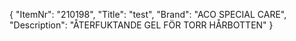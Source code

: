 {
  "ItemNr": "210198",
  "Title": "test",
  "Brand": "ACO SPECIAL CARE",
  "Description": "ÅTERFUKTANDE GEL FÖR TORR HÅRBOTTEN"
}
